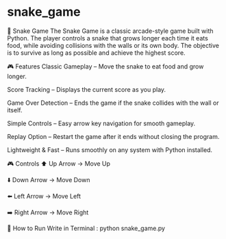 # snake_game

🐍 Snake Game
The Snake Game is a classic arcade-style game built with Python. The player controls a snake that grows longer each time it eats food, while avoiding collisions with the walls or its own body. The objective is to survive as long as possible and achieve the highest score.

🎮 Features
Classic Gameplay – Move the snake to eat food and grow longer.

Score Tracking – Displays the current score as you play.

Game Over Detection – Ends the game if the snake collides with the wall or itself.

Simple Controls – Easy arrow key navigation for smooth gameplay.

Replay Option – Restart the game after it ends without closing the program.

Lightweight & Fast – Runs smoothly on any system with Python installed.

🎮 Controls
⬆️ Up Arrow → Move Up

⬇️ Down Arrow → Move Down

⬅️ Left Arrow → Move Left

➡️ Right Arrow → Move Right

🚀 How to Run
Write in Terminal : python snake_game.py

